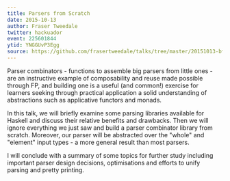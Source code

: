 ```yaml
---
title: Parsers from Scratch
date: 2015-10-13
author: Fraser Tweedale
twitter: hackuador
event: 225601844
ytid: YNGGUvP3Egg
source: https://github.com/frasertweedale/talks/tree/master/20151013-bfpg-parser-combinator
---
```

Parser combinators - functions to assemble big parsers from little ones - are
an instructive example of composability and reuse made possible through FP, and
building one is a useful (and common!) exercise for learners seeking through
practical application a solid understanding of abstractions such as applicative
functors and monads.

In this talk, we will briefly examine some parsing libraries available for
Haskell and discuss their relative benefits and drawbacks. Then we will ignore
everything we just saw and build a parser combinator library from scratch.
Moreover, our parser will be abstracted over the "whole" and "element" input
types - a more general result than most parsers.

I will conclude with a summary of some topics for further study including
important parser design decisions, optimisations and efforts to unify parsing
and pretty printing.
